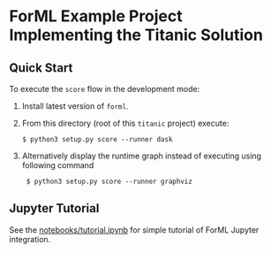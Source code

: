 ForML Example Project Implementing the Titanic Solution
=======================================================

Quick Start
-----------

To execute the `score` flow in the development mode:

1. Install latest version of `forml`.
2. From this directory (root of this `titanic` project) execute:

       $ python3 setup.py score --runner dask

3. Alternatively display the runtime graph instead of executing using following command

        $ python3 setup.py score --runner graphviz


Jupyter Tutorial
----------------

See the [notebooks/tutorial.ipynb](notebooks/tutorial.ipynb) for simple tutorial of ForML Jupyter integration.
